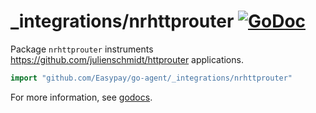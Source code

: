 # _integrations/nrhttprouter [![GoDoc](https://godoc.org/github.com/Easypay/go-agent/_integrations/nrhttprouter?status.svg)](https://godoc.org/github.com/Easypay/go-agent/_integrations/nrhttprouter)

Package `nrhttprouter` instruments https://github.com/julienschmidt/httprouter applications.

```go
import "github.com/Easypay/go-agent/_integrations/nrhttprouter"
```

For more information, see
[godocs](https://godoc.org/github.com/Easypay/go-agent/_integrations/nrhttprouter).
